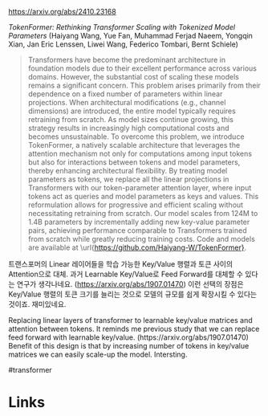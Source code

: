 https://arxiv.org/abs/2410.23168

*TokenFormer: Rethinking Transformer Scaling with Tokenized Model Parameters* (Haiyang Wang, Yue Fan, Muhammad Ferjad Naeem, Yongqin Xian, Jan Eric Lenssen, Liwei Wang, Federico Tombari, Bernt Schiele)

> Transformers have become the predominant architecture in foundation models due to their excellent performance across various domains. However, the substantial cost of scaling these models remains a significant concern. This problem arises primarily from their dependence on a fixed number of parameters within linear projections. When architectural modifications (e.g., channel dimensions) are introduced, the entire model typically requires retraining from scratch. As model sizes continue growing, this strategy results in increasingly high computational costs and becomes unsustainable. To overcome this problem, we introduce TokenFormer, a natively scalable architecture that leverages the attention mechanism not only for computations among input tokens but also for interactions between tokens and model parameters, thereby enhancing architectural flexibility. By treating model parameters as tokens, we replace all the linear projections in Transformers with our token-parameter attention layer, where input tokens act as queries and model parameters as keys and values. This reformulation allows for progressive and efficient scaling without necessitating retraining from scratch. Our model scales from 124M to 1.4B parameters by incrementally adding new key-value parameter pairs, achieving performance comparable to Transformers trained from scratch while greatly reducing training costs. Code and models are available at \url{https://github.com/Haiyang-W/TokenFormer}.

트랜스포머의 Linear 레이어들을 학습 가능한 Key/Value 행렬과 토큰 사이의 Attention으로 대체. 과거 Learnable Key/Value로 Feed Forward를 대체할 수 있다는 연구가 생각나네요. (https://arxiv.org/abs/1907.01470) 이런 선택의 장점은 Key/Value 행렬의 토큰 크기를 늘리는 것으로 모델의 규모를 쉽게 확장시킬 수 있다는 것이죠. 재미있네요.

<english>
Replacing linear layers of transformer to learnable key/value matrices and attention between tokens. It reminds me previous study that we can replace feed forward with learnable key/value. (https://arxiv.org/abs/1907.01470) Benefit of this design is that by increasing number of tokens in key/value matrices we can easily scale-up the model. Intersting.
</english>

#transformer

# Links

